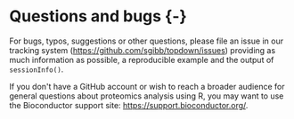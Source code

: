 # Questions and bugs {-}

For bugs, typos, suggestions or other questions, please file an issue
in our tracking system (https://github.com/sgibb/topdown/issues)
providing as much information as possible, a reproducible example and
the output of `sessionInfo()`.

If you don't have a GitHub account or wish to reach a broader audience
for general questions about proteomics analysis using R, you may want
to use the Bioconductor support site: https://support.bioconductor.org/.

